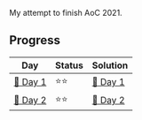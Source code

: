 My attempt to finish AoC 2021.

## Progress
| Day                                | Status   | Solution                           |
| -----------                        | ---------| --------                           |
| [🎄 Day 1](day1)                   | ⭐⭐    | [🎯 Day 1](day1/AoC-1.ipynb)       |
| [🎄 Day 2](day2)                   | ⭐⭐    | [🎯 Day 2](day2/AoC-2.ipynb)       |
